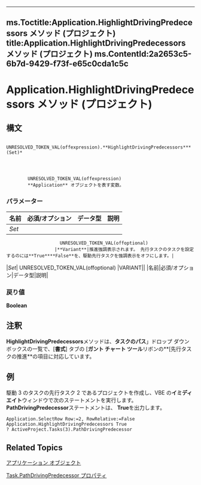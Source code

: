 
---
ms.Toctitle:Application.HighlightDrivingPredecessors メソッド (プロジェクト)
title:Application.HighlightDrivingPredecessors メソッド (プロジェクト)
ms.ContentId:2a2653c5-6b7d-9429-f73f-e65c0cda1c5c
---
# Application.HighlightDrivingPredecessors メソッド (プロジェクト)





## 構文

            UNRESOLVED_TOKEN_VAL(offexpression).**HighlightDrivingPredecessors***(Set)*




            UNRESOLVED_TOKEN_VAL(offexpression)
            **Application** オブジェクトを表す変数。

### パラメーター

|**名前**|**必須/オプション**|**データ型**|**説明**|
|---|---|---|---|
|*Set*|
                        UNRESOLVED_TOKEN_VAL(offoptional)
                      |**Variant**|推進強調表示されます。 先行タスクのタスクを設定するのには**True****False**を、駆動先行タスクを強調表示をオフにします。|
|*Set*|
                        UNRESOLVED_TOKEN_VAL(offoptional)
                      |VARIANT||
|名前|必須/オプション|データ型|説明|



### 戻り値
**Boolean**





## 注釈
**HighlightDrivingPredecessors**メソッドは、**タスクのパス**」ドロップ ダウン ボックスの一覧で、[**書式**] タブの [**ガント チャート ツール**リボンの**[先行タスクの推進**の項目に対応しています。



## 例
駆動 3 のタスクの先行タスク 2 であるプロジェクトを作成し、VBE の**イミディ エイト**ウィンドウで次のステートメントを実行します。**PathDrivingPredecessor**ステートメントは、 **True**を出力します。

```sourcecode
Application.SelectRow Row:=2, RowRelative:=False 
Application.HighlightDrivingPredecessors True
? ActiveProject.Tasks(3).PathDrivingPredecessor
```




## Related Topics

[アプリケーション オブジェクト](8eb91712-7784-a102-38c0-19bb056c27e9.md)

[Task.PathDrivingPredecessor プロパティ](c78f744e-ed0d-8923-fb01-a0e40a14726f.md)




